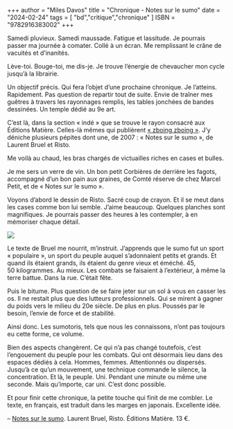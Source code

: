 +++
author = "Miles Davos"
title = "Chronique - Notes sur le sumo"
date = "2024-02-24"
tags = [
    "bd","critique","chronique"
]
ISBN = "9782916383002"
+++

Samedi pluvieux. Samedi maussade. Fatigue et lassitude. Je pourrais passer ma journée à comater. Collé à un écran. Me remplissant le crâne de vacuités et d’inanités.

Lève-toi. Bouge-toi, me dis-je. Je trouve l’énergie de chevaucher mon cycle jusqu’à la librairie.

Un objectif précis. Qui fera l’objet d’une prochaine chronique. Je l’atteins. Rapidement. Pas question de repartir tout de suite. Envie de traîner mes guêtres à travers les rayonnages remplis, les tables jonchées de bandes dessinées. Un temple dédié au 9e art.

C’est là, dans la section « indé » que se trouve le rayon consacré aux Éditions Matière. Celles-là mêmes qui publièrent [« zboing zboing »](https://sillon-fictionnel.club/post/zboing-zboing/). J’y déniche plusieurs pépites dont une, de 2007 : « Notes sur le sumo », de Laurent Bruel et Risto.

Me voilà au chaud, les bras chargés de victuailles riches en cases et bulles.

Je me sers un verre de vin. Un bon petit Corbières de derrière les fagots, accompagné d’un bon pain aux graines, de Comté réserve de chez Marcel Petit, et de « Notes sur le sumo ».

Voyons d’abord le dessin de Risto. Sacré coup de crayon. Et il se meut dans les cases comme bon lui semble. J’aime beaucoup. Quelques planches sont magnifiques. Je pourrais passer des heures à les contempler, à en mémoriser chaque détail.

![](/images/notes-sur-le-sumo.jpeg)

Le texte de Bruel me nourrit, m’instruit. J’apprends que le sumo fut un sport « populaire », un sport du peuple auquel s’adonnaient petits et grands. Et quand ils étaient grands, ils étaient du genre vieux et éméché. 45, 50 kilogrammes. Au mieux. Les combats se faisaient à l’extérieur, à même la terre battue. Dans la rue. C’était fête.

Puis le bitume. Plus question de se faire jeter sur un sol à vous en casser les os. Il ne restait plus que des lutteurs professionnels. Qui se mirent à gagner du poids vers le milieu du 20e siècle. De plus en plus. Poussés par le besoin, l’envie de force et de stabilité.

Ainsi donc. Les sumotoris, tels que nous les connaissons, n’ont pas toujours eu cette forme, ce volume.

Bien des aspects changèrent. Ce qui n’a pas changé toutefois, c’est l’engouement du peuple pour les combats. Qui ont désormais lieu dans des espaces dédiés à cela. Hommes, femmes. Attentionnés ou dispersés. Jusqu’à ce qu’un mouvement, une technique commande le silence, la concentration. Et là, le peuple. Uni. Pendant une minute ou même une seconde. Mais qu’importe, car uni. C’est donc possible.

Et pour finir cette chronique, la petite touche qui finit de me combler. Le texte, en français, est traduit dans les marges en japonais. Excellente idée.

–
[Notes sur le sumo](https://www.matiere.org/livres/notes-sur-le-sumo/). Laurent Bruel, Risto. Éditions Matière. 13 €.
